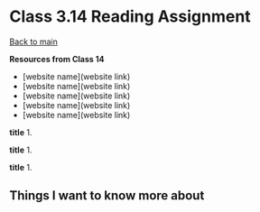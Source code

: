 # Class 3.14 Reading Assignment

[Back to main](https://michaeldulin.github.io/reading-notes)

**Resources from Class 14**
- [website name](website link)
- [website name](website link)
- [website name](website link)
- [website name](website link)
- [website name](website link)

**title**
1. 
  
**title**
1. 
  
**title**
1.

## Things I want to know more about